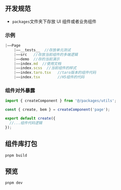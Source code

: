 ## 开发规范

- `packages`文件夹下存放 UI 组件或者业务组件

### 示例

```js
|——Page
    |——__tests__  //存放单元测试
    |——src   //存放当前组件的多端逻辑
    |——demo  //存的当前演示
    |——index.md  //使用文档
    |——index.scss  //当前组件的样式
    |——index.taro.tsx   //taro版本的组件代码
    |——index.tsx        //H5组件的代码
```

### 组件对外暴露

```js
import { createComponent } from '@/packages/utils';

const { create, bem } = createComponent('page');

export default create({
  //...组件代码逻辑
});
```

## 组件库打包

```shell
pnpm build
```

## 预览

```shell
pnpm dev
```
